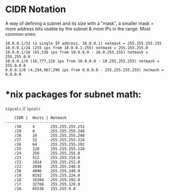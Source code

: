 # CIDR Notation

A way of defining a subnet and its size with a "mask", a smaller mask = more address bits usable by the subnet & more IPs in the range. Most common ones:

    10.0.0.1/32 (a single IP address, 10.0.0.1) netmask = 255.255.255.255
    10.0.0.1/24 (255 ips from 10.0.0.1-255) netmask = 255.255.255.0
    10.0.0.1/16 (65,536 ips from 10.0.0.0 - 10.0.255.255) netmask = 255.255.0.0
    10.0.0.1/8 (16,777,216 ips from 10.0.0.0 - 10.255.255.255) netmask = 255.0.0.0
    0.0.0.1/0 (4,294,967,296 ips from 0.0.0.0 - 255.255.255.255) netmask = 0.0.0.0

# *nix packages for subnet math:
`sipcalc` // `ipcalc`


```
    CIDR |  Hosts | Netmask
-----------------------------------
    /30     4       255.255.255.252
    /29     8       255.255.255.248
    /28     16      255.255.255.240
    /27     32      255.255.255.224
    /26     64      255.255.255.192
    /25     128     255.255.255.128
    /24     256     255.255.255.0
    /23     512     255.255.254.0
    /22     1024    255.255.252.0
    /21     2048    255.255.248.0
    /20     4096    255.255.240.0
    /19     8192    255.255.224.0
    /18     16384   255.255.192.0
    /17     32768   255.255.128.0
    /16     65536   255.255.0.0
```
